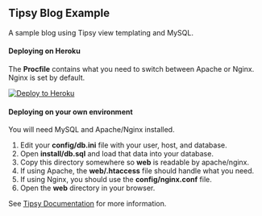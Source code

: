 ## Tipsy Blog Example

A sample blog using Tipsy view templating and MySQL.

#### Deploying on Heroku

The **Procfile** contains what you need to switch between Apache or Nginx. Nginx is set by default.

[![Deploy to Heroku](https://www.herokucdn.com/deploy/button.svg)](https://heroku.com/deploy)


#### Deploying on your own environment

You will need MySQL and Apache/Nginx installed.

1. Edit your **config/db.ini** file with your user, host, and database.
1. Open **install/db.sql** and load that data into your database.
1. Copy this directory somewhere so **web** is readable by apache/nginx.
1. If using Apache, the **web/.htaccess** file should handle what you need.
1. If using Nginx, you should use the **config/nginx.conf** file.
1. Open the **web** directory in your browser.


See [Tipsy Documentation](https://github.com/arzynik/tipsy/wiki) for more information.
